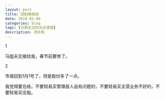 ```yaml
---
layout: post
title: 回到解放前
date: 2018-02-09
categories: blog
tags: [记录生活的点点滴滴]
description: 流水账
---
```


1 

马姐夫交接给我，春节前要惨了。

2

市值回到1月1号了，但是股份多了一点。

我觉得要总结，不要轻易买管理层人品有问题的，不要轻易买主营业务不好的，不要轻易买庄股。
















